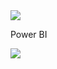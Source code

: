 <img src="https://v5.airtableusercontent.com/v3/u/29/29/1715731200000/y5TjnkYhj6_PgaOMUNnbKw/UVjs-o611LxCKVSOOR2chhWLjosmTIwEJbPvB_GPLrP7gutVQvPqMY1HKv7NWorxBnJajtGJlDRxA9EBjS7agjDjdIb12pd4x1PnJ8V3nvOf2hL_e8_Wj6oF1w0baQy-Tq0evxp16X4GK6NYmCmF_g/u3fPy7JNZt5i_NRk5s9vH314gLpInZq0ufDk81nA6mU">

Power BI

<img src="https://v5.airtableusercontent.com/v3/u/29/29/1715731200000/xp6u-DYoPwG9nOOB0HsUXQ/wkMLKBthwfI4d3GfXQMUJ4h52Q-2le_UPvlObvgM6GsGUWzM1xWXmz-HaCZecwFeRXKeaG7Q2KuLyL2HlImUvgL_Qdaseh6r3aRog7utgS9FM8FRoeoqtYnwtCXtA2Km8mrvTztWKpJXXDI0npVT3g/Fq6xh4E-I-AbOHMs3odiJ9GuKpDeYT118wIhLwtOVRU">

